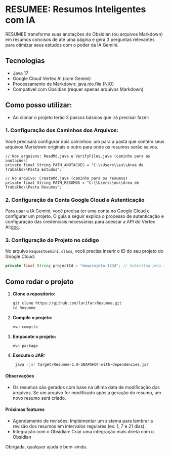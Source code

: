 # RESUMEE: Resumos Inteligentes com IA
RESUMEE transforma suas anotações do Obsidian (ou arquivos Markdown) em resumos concisos de até uma página e gera 3 perguntas relevantes para otimizar seus estudos com o poder da IA Gemini.
## Tecnologias
- Java 17
- Google Cloud Vertex AI (com Gemini)
- Processamento de Markdown: java.nio.file (NIO)
- Compatível com Obsidian (requer apenas arquivos Markdown)
## Como posso utilizar:
- Ao clonar o projeto terão 3 passos básicos que irá precisar fazer:
### 1. Configuração dos Caminhos dos Arquivos:
Você precisará configurar dois caminhos: um para a pasta que contém seus arquivos Markdown originais e outro para onde os resumos serão salvos.
```
// Nos arquivos: ReadMd.java e VerifyFiles.java (caminho para as anotações)
private final String PATH_ANOTACOES = "C:\\Users\\eu\\Área de Trabalho\\Pasta Estudos";

// No arquivo: CreateMd.java (caminho para os resumos)
private final String PATH_RESUMOS = "C:\\Users\\eu\\Área de Trabalho\\Pasta Resumos";
```
### 2. Configuração da Conta Google Cloud e Autenticação
Para usar a IA Gemini, você precisa ter uma conta no Google Cloud e configurar um projeto. O guia a seguir explica o processo de autenticação e configuração das credenciais necessárias para acessar a API do Vertex AI:[doc](https://cloud.google.com/vertex-ai/generative-ai/docs/start/quickstarts/quickstart-multimodal?hl=pt-br#send-request-audio-video).
### 3. Configuração do Projeto no código
No arquivo `RequestGemini.class`, você precisa inserir o ID do seu projeto do Google Cloud:
````java
private final String projectId = "meuprojeto-1234"; // Substitua pelo ID do seu projeto
````

## Como rodar o projeto
1. **Clone o repositório:**
    ```bash
    git clone https://github.com/larifar/Resumee.git
    cd Resumee
    ```
2. **Compile o projeto:**
    ```bash
    mvn compile
    ```
3. **Empacote o projeto:**
    ```
   mvn package
    ```
4. **Execute o JAR:**
   ```bash
    java -jar target/Resumee-1.0-SNAPSHOT-with-dependencies.jar
   ```

#### Observações
- Os resumos são gerados com base na última data de modificação dos arquivos. Se um arquivo for modificado após a geração do resumo, um novo resumo será criado.
#### Próximas features
- Agendamento de revisões: Implementar um sistema para lembrar a revisão dos resumos em intervalos regulares (ex: 1, 7 e 21 dias).
- Integração com o Obsidian: Criar uma integração mais direta com o Obsidian

Obrigada, qualquer ajuda é bem-vinda.